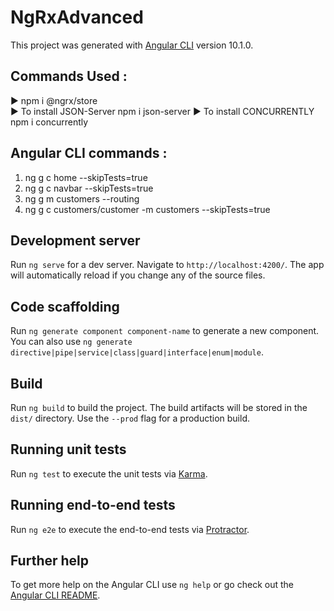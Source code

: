 # NgRxAdvanced

This project was generated with [Angular CLI](https://github.com/angular/angular-cli) version 10.1.0.

## Commands Used : 

:arrow_forward: npm i @ngrx/store     
:arrow_forward: To install JSON-Server
npm i json-server
:arrow_forward: To install CONCURRENTLY
npm i concurrently

## Angular CLI commands :
1. ng g c home --skipTests=true
2. ng g c navbar --skipTests=true
3. ng g m customers --routing
4. ng g c customers/customer -m customers --skipTests=true

## Development server

Run `ng serve` for a dev server. Navigate to `http://localhost:4200/`. The app will automatically reload if you change any of the source files.

## Code scaffolding

Run `ng generate component component-name` to generate a new component. You can also use `ng generate directive|pipe|service|class|guard|interface|enum|module`.

## Build

Run `ng build` to build the project. The build artifacts will be stored in the `dist/` directory. Use the `--prod` flag for a production build.

## Running unit tests

Run `ng test` to execute the unit tests via [Karma](https://karma-runner.github.io).

## Running end-to-end tests

Run `ng e2e` to execute the end-to-end tests via [Protractor](http://www.protractortest.org/).

## Further help

To get more help on the Angular CLI use `ng help` or go check out the [Angular CLI README](https://github.com/angular/angular-cli/blob/master/README.md).
